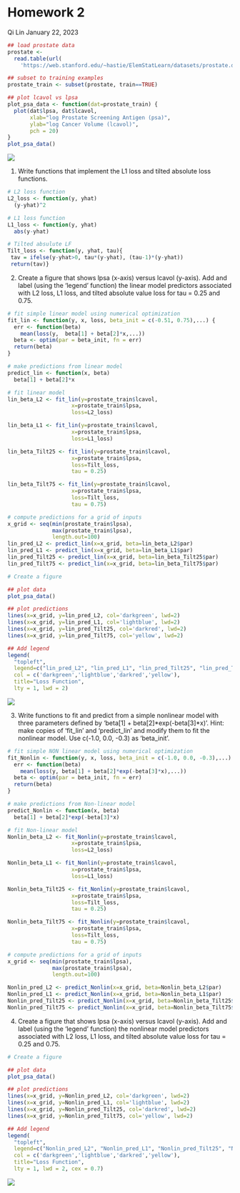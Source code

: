 Homework 2
================
Qi Lin
January 22, 2023

``` r
## load prostate data
prostate <- 
  read.table(url(
    'https://web.stanford.edu/~hastie/ElemStatLearn/datasets/prostate.data'))

## subset to training examples
prostate_train <- subset(prostate, train==TRUE)

## plot lcavol vs lpsa
plot_psa_data <- function(dat=prostate_train) {
  plot(dat$lpsa, dat$lcavol,
       xlab="log Prostate Screening Antigen (psa)",
       ylab="log Cancer Volume (lcavol)",
       pch = 20)
}
plot_psa_data()
```

![](HW2_files/figure-gfm/unnamed-chunk-1-1.png)<!-- -->

1.  Write functions that implement the L1 loss and tilted absolute loss
    functions.

``` r
# L2 loss function
L2_loss <- function(y, yhat)
  (y-yhat)^2

# L1 loss function
L1_loss <- function(y, yhat)
  abs(y-yhat)

# Tilted absulute LF
Tilt_loss <- function(y, yhat, tau){
 tav = ifelse(y-yhat>0, tau*(y-yhat), (tau-1)*(y-yhat))
 return(tav)}
```

2.  Create a figure that shows lpsa (x-axis) versus lcavol (y-axis). Add
    and label (using the ‘legend’ function) the linear model predictors
    associated with L2 loss, L1 loss, and tilted absolute value loss for
    tau = 0.25 and 0.75.

``` r
# fit simple linear model using numerical optimization
fit_lin <- function(y, x, loss, beta_init = c(-0.51, 0.75),...) {
  err <- function(beta)
    mean(loss(y,  beta[1] + beta[2]*x,...))
  beta <- optim(par = beta_init, fn = err)
  return(beta)
}

# make predictions from linear model
predict_lin <- function(x, beta)
  beta[1] + beta[2]*x

# fit linear model
lin_beta_L2 <- fit_lin(y=prostate_train$lcavol,
                    x=prostate_train$lpsa,
                    loss=L2_loss)

lin_beta_L1 <- fit_lin(y=prostate_train$lcavol,
                    x=prostate_train$lpsa,
                    loss=L1_loss)

lin_beta_Tilt25 <- fit_lin(y=prostate_train$lcavol,
                    x=prostate_train$lpsa,
                    loss=Tilt_loss,
                    tau = 0.25)

lin_beta_Tilt75 <- fit_lin(y=prostate_train$lcavol,
                    x=prostate_train$lpsa,
                    loss=Tilt_loss,
                    tau = 0.75)

# compute predictions for a grid of inputs
x_grid <- seq(min(prostate_train$lpsa),
              max(prostate_train$lpsa),
              length.out=100)
lin_pred_L2 <- predict_lin(x=x_grid, beta=lin_beta_L2$par)
lin_pred_L1 <- predict_lin(x=x_grid, beta=lin_beta_L1$par)
lin_pred_Tilt25 <- predict_lin(x=x_grid, beta=lin_beta_Tilt25$par)
lin_pred_Tilt75 <- predict_lin(x=x_grid, beta=lin_beta_Tilt75$par)

# Create a figure

## plot data
plot_psa_data()

## plot predictions
lines(x=x_grid, y=lin_pred_L2, col='darkgreen', lwd=2)
lines(x=x_grid, y=lin_pred_L1, col='lightblue', lwd=2)
lines(x=x_grid, y=lin_pred_Tilt25, col='darkred', lwd=2)
lines(x=x_grid, y=lin_pred_Tilt75, col='yellow', lwd=2)

## Add legend
legend(
  "topleft",
  legend=c("lin_pred_L2", "lin_pred_L1", "lin_pred_Tilt25", "lin_pred_Tilt75"),
  col = c('darkgreen','lightblue','darkred','yellow'),
  title="Loss Function",
  lty = 1, lwd = 2)
```

![](HW2_files/figure-gfm/unnamed-chunk-3-1.png)<!-- -->

3.  Write functions to fit and predict from a simple nonlinear model
    with three parameters defined by ‘beta\[1\] +
    beta\[2\]*exp(-beta\[3\]*x)’. Hint: make copies of ‘fit_lin’ and
    ‘predict_lin’ and modify them to fit the nonlinear model. Use
    c(-1.0, 0.0, -0.3) as ‘beta_init’.

``` r
# fit simple NON linear model using numerical optimization
fit_Nonlin <- function(y, x, loss, beta_init = c(-1.0, 0.0, -0.3),...) {
  err <- function(beta)
    mean(loss(y, beta[1] + beta[2]*exp(-beta[3]*x),...))
  beta <- optim(par = beta_init, fn = err)
  return(beta)
}

# make predictions from Non-linear model
predict_Nonlin <- function(x, beta)
  beta[1] + beta[2]*exp(-beta[3]*x)

# fit Non-linear model
Nonlin_beta_L2 <- fit_Nonlin(y=prostate_train$lcavol,
                    x=prostate_train$lpsa,
                    loss=L2_loss)

Nonlin_beta_L1 <- fit_Nonlin(y=prostate_train$lcavol,
                    x=prostate_train$lpsa,
                    loss=L1_loss)

Nonlin_beta_Tilt25 <- fit_Nonlin(y=prostate_train$lcavol,
                    x=prostate_train$lpsa,
                    loss=Tilt_loss,
                    tau = 0.25)

Nonlin_beta_Tilt75 <- fit_Nonlin(y=prostate_train$lcavol,
                    x=prostate_train$lpsa,
                    loss=Tilt_loss,
                    tau = 0.75)

# compute predictions for a grid of inputs
x_grid <- seq(min(prostate_train$lpsa),
              max(prostate_train$lpsa),
              length.out=100)

Nonlin_pred_L2 <- predict_Nonlin(x=x_grid, beta=Nonlin_beta_L2$par)
Nonlin_pred_L1 <- predict_Nonlin(x=x_grid, beta=Nonlin_beta_L1$par)
Nonlin_pred_Tilt25 <- predict_Nonlin(x=x_grid, beta=Nonlin_beta_Tilt25$par)
Nonlin_pred_Tilt75 <- predict_Nonlin(x=x_grid, beta=Nonlin_beta_Tilt75$par)
```

4.  Create a figure that shows lpsa (x-axis) versus lcavol (y-axis). Add
    and label (using the ‘legend’ function) the nonlinear model
    predictors associated with L2 loss, L1 loss, and tilted absolute
    value loss for tau = 0.25 and 0.75.

``` r
# Create a figure

## plot data
plot_psa_data()

## plot predictions
lines(x=x_grid, y=Nonlin_pred_L2, col='darkgreen', lwd=2)
lines(x=x_grid, y=Nonlin_pred_L1, col='lightblue', lwd=2)
lines(x=x_grid, y=Nonlin_pred_Tilt25, col='darkred', lwd=2)
lines(x=x_grid, y=Nonlin_pred_Tilt75, col='yellow', lwd=2)

## Add legend
legend(
  "topleft",
  legend=c("Nonlin_pred_L2", "Nonlin_pred_L1", "Nonlin_pred_Tilt25", "Nonlin_pred_Tilt75"),
  col = c('darkgreen','lightblue','darkred','yellow'),
  title="Loss Function",
  lty = 1, lwd = 2, cex = 0.7)
```

![](HW2_files/figure-gfm/unnamed-chunk-5-1.png)<!-- -->
